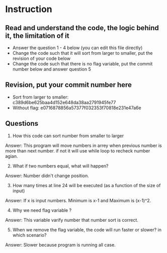 ﻿# Instruction

## Read and understand the code, the logic behind it, the limitation of it
* Answer the question 1 - 4 below (you can edit this file directly)
* Change the code such that it will sort from larger to smaller, put the revision of your code below
* Change the code such that there is no flag variable, put the commit number below and answer question 5 


## Revision, put your commit number here
* Sort from larger to smaller: c389d6be625baa4d152e648da38aa2791945fe77
* Without flag: e0716878856a57377f032353f70818e231e47a6e

## Questions
1. How this code can sort number from smaller to larger
 
Answer: This program will move numbers in arrey when previous number is more than next number. if not it will use while loop to recheck number agian.

2. What if two numbers equal, what will happen? 

Answer: Number didn't change position.

3. How many times at line 24 will be executed (as a function of the size of input) 

Answer: If x is input numbers. Minimum is x-1 and Maximum is (x-1)^2.

4. Why we need flag variable ? 

Answer: This variable varify number that number sort is correct.

5. When we remove the flag variable, the code will run faster or slower? in which scenario? 

Answer: Slower because program is running all case.